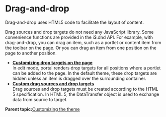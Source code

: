 # Drag-and-drop 

Drag-and-drop uses HTML5 code to facilitate the layout of content.

Drag sources and drop targets do not need any JavaScript library. Some convenience functions are provided in the i$.dnd API. For example, with drag-and-drop, you can drag an item, such as a portlet or content item from the toolbar on the page. Or you can drag an item from one position on the page to another position.

-   **[Customizing drop targets on the page ](../dev-theme/themeopt_cust_dndcofig.md)**  
In edit mode, portal renders drop targets for all positions where a portlet can be added to the page. In the default theme, these drop targets are hidden unless an item is dragged over the surrounding container.
-   **[Custom drag sources and drop targets ](../dev-theme/themeopt_cust_dndcreate.md)**  
Drag sources and drop targets must be created according to the HTML 5 specification. In HTML 5, the DataTransfer object is used to exchange data from source to target.

**Parent topic:**[Customizing the theme ](../dev-theme/themeopt_cust.md)

